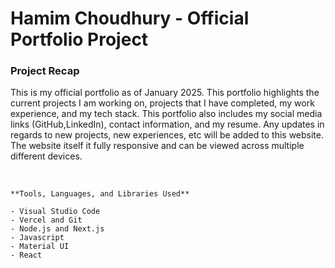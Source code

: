 # Hamim Choudhury - Official Portfolio Project


### Project Recap

This is my official portfolio as of January 2025. This portfolio highlights the current projects I am
working on, projects that I have completed, my work experience, and my tech stack. This portfolio
also includes my social media links (GitHub,LinkedIn), contact information, and my resume. Any updates
in regards to new projects, new experiences, etc will be added to this website. The website itself it
fully responsive and can be viewed across multiple different devices. 

<br>

```
**Tools, Languages, and Libraries Used**

- Visual Studio Code
- Vercel and Git
- Node.js and Next.js
- Javascript
- Material UI
- React
```
